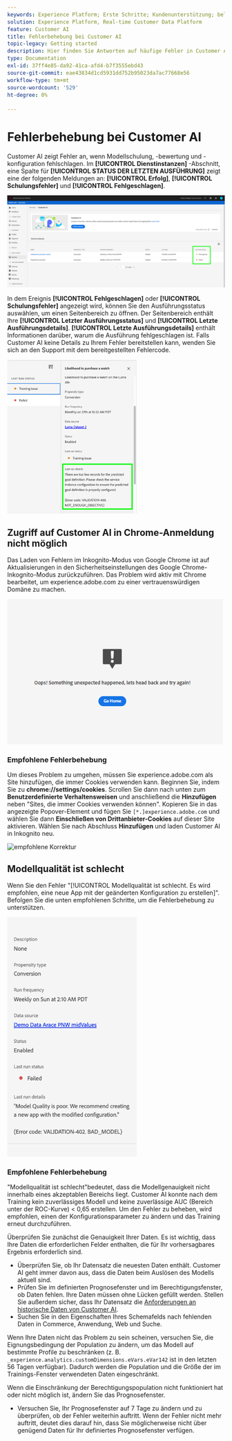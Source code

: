 ```yaml
---
keywords: Experience Platform; Erste Schritte; Kundenunterstützung; beliebte Themen; Eingabe der Kundenunterstützung; Ausgabe der Kundenai; Fehlerbehebung bei Kundenai; Fehler bei Kundenai
solution: Experience Platform, Real-time Customer Data Platform
feature: Customer AI
title: Fehlerbehebung bei Customer AI
topic-legacy: Getting started
description: Hier finden Sie Antworten auf häufige Fehler in Customer AI.
type: Documentation
exl-id: 37ff4e85-da92-41ca-afd4-b7f3555ebd43
source-git-commit: eae43834d1cd5931dd752b95023da7ac77668e56
workflow-type: tm+mt
source-wordcount: '529'
ht-degree: 0%

---
```


# Fehlerbehebung bei Customer AI

Customer AI zeigt Fehler an, wenn Modellschulung, -bewertung und -konfiguration fehlschlagen. Im **[!UICONTROL Dienstinstanzen]** -Abschnitt, eine Spalte für **[!UICONTROL STATUS DER LETZTEN AUSFÜHRUNG]** zeigt eine der folgenden Meldungen an: **[!UICONTROL Erfolg]**, **[!UICONTROL Schulungsfehler]** und **[!UICONTROL Fehlgeschlagen]**.

![Letzter Ausführungsstatus](./images/errors/last-run-status.png)

In dem Ereignis **[!UICONTROL Fehlgeschlagen]** oder **[!UICONTROL Schulungsfehler]** angezeigt wird, können Sie den Ausführungsstatus auswählen, um einen Seitenbereich zu öffnen. Der Seitenbereich enthält Ihre **[!UICONTROL Letzter Ausführungsstatus]** und **[!UICONTROL Letzte Ausführungsdetails]**. **[!UICONTROL Letzte Ausführungsdetails]** enthält Informationen darüber, warum die Ausführung fehlgeschlagen ist. Falls Customer AI keine Details zu Ihrem Fehler bereitstellen kann, wenden Sie sich an den Support mit dem bereitgestellten Fehlercode.

<img src="./images/errors/last-run-details.png" width="300" /><br />

## Zugriff auf Customer AI in Chrome-Anmeldung nicht möglich

Das Laden von Fehlern im Inkognito-Modus von Google Chrome ist auf Aktualisierungen in den Sicherheitseinstellungen des Google Chrome-Inkognito-Modus zurückzuführen. Das Problem wird aktiv mit Chrome bearbeitet, um experience.adobe.com zu einer vertrauenswürdigen Domäne zu machen.

<img src="./images/errors/error.PNG" width="500" /><br />

### Empfohlene Fehlerbehebung

Um dieses Problem zu umgehen, müssen Sie experience.adobe.com als Site hinzufügen, die immer Cookies verwenden kann. Beginnen Sie, indem Sie zu **chrome://settings/cookies**. Scrollen Sie dann nach unten zum **Benutzerdefinierte Verhaltensweisen** und anschließend die **Hinzufügen** neben &quot;Sites, die immer Cookies verwenden können&quot;. Kopieren Sie in das angezeigte Popover-Element und fügen Sie `[*.]experience.adobe.com` und wählen Sie dann **Einschließen von Drittanbieter-Cookies** auf dieser Site aktivieren. Wählen Sie nach Abschluss **Hinzufügen** und laden Customer AI in Inkognito neu.

![empfohlene Korrektur](./images/errors/cookies2.gif)

## Modellqualität ist schlecht

Wenn Sie den Fehler &quot;[!UICONTROL Modellqualität ist schlecht. Es wird empfohlen, eine neue App mit der geänderten Konfiguration zu erstellen]&quot;. Befolgen Sie die unten empfohlenen Schritte, um die Fehlerbehebung zu unterstützen.

<img src="./images/errors/model-quality.png" width="300" /><br />

### Empfohlene Fehlerbehebung

&quot;Modellqualität ist schlecht&quot;bedeutet, dass die Modellgenauigkeit nicht innerhalb eines akzeptablen Bereichs liegt. Customer AI konnte nach dem Training kein zuverlässiges Modell und keine zuverlässige AUC (Bereich unter der ROC-Kurve) &lt; 0,65 erstellen. Um den Fehler zu beheben, wird empfohlen, einen der Konfigurationsparameter zu ändern und das Training erneut durchzuführen.

Überprüfen Sie zunächst die Genauigkeit Ihrer Daten. Es ist wichtig, dass Ihre Daten die erforderlichen Felder enthalten, die für Ihr vorhersagbares Ergebnis erforderlich sind.

- Überprüfen Sie, ob Ihr Datensatz die neuesten Daten enthält. Customer AI geht immer davon aus, dass die Daten beim Auslösen des Modells aktuell sind.
- Prüfen Sie im definierten Prognosefenster und im Berechtigungsfenster, ob Daten fehlen. Ihre Daten müssen ohne Lücken gefüllt werden. Stellen Sie außerdem sicher, dass Ihr Datensatz die [Anforderungen an historische Daten von Customer AI](./input-output.md#data-requirements).
- Suchen Sie in den Eigenschaften Ihres Schemafelds nach fehlenden Daten in Commerce, Anwendung, Web und Suche.

Wenn Ihre Daten nicht das Problem zu sein scheinen, versuchen Sie, die Eignungsbedingung der Population zu ändern, um das Modell auf bestimmte Profile zu beschränken (z. B. `_experience.analytics.customDimensions.eVars.eVar142` ist in den letzten 56 Tagen verfügbar). Dadurch werden die Population und die Größe der im Trainings-Fenster verwendeten Daten eingeschränkt.

Wenn die Einschränkung der Berechtigungspopulation nicht funktioniert hat oder nicht möglich ist, ändern Sie das Prognosefenster.

- Versuchen Sie, Ihr Prognosefenster auf 7 Tage zu ändern und zu überprüfen, ob der Fehler weiterhin auftritt. Wenn der Fehler nicht mehr auftritt, deutet dies darauf hin, dass Sie möglicherweise nicht über genügend Daten für Ihr definiertes Prognosefenster verfügen.
